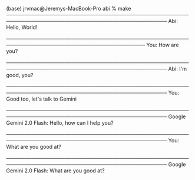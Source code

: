 
(base) jrvmac@Jeremys-MacBook-Pro abi % make
──────────────────────────────────────────────────────────────────────────────────────────────
Abi: Hello, World!

────────────────────────────────────────────────────────────────────────────────────────
You: How are you? 

──────────────────────────────────────────────────────────────────────────────────────────────
Abi: I'm good, you?

──────────────────────────────────────────────────────────────────────────────────────────────
You: Good too, let's talk to Gemini 

──────────────────────────────────────────────────────────────────────────────────────────────
Google Gemini 2.0 Flash: Hello, how can I help you?

──────────────────────────────────────────────────────────────────────────────────────────────
You: What are you good at?

──────────────────────────────────────────────────────────────────────────────────────────────
Google Gemini 2.0 Flash: What are you good at?
